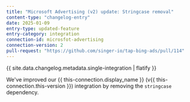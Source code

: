 ```yaml
---
title: "Microsoft Advertising (v2) update: Stringcase removal"
content-type: "changelog-entry"
date: 2025-01-09
entry-type: updated-feature
entry-category: integration
connection-id: microsfot-advertising
connection-version: 2
pull-request: "https://github.com/singer-io/tap-bing-ads/pull/114"
---
```

{{ site.data.changelog.metadata.single-integration | flatify }}

We've improved our {{ this-connection.display_name }} (v{{ this-connection.this-version }}) integration by removing the `stringcase` dependency.